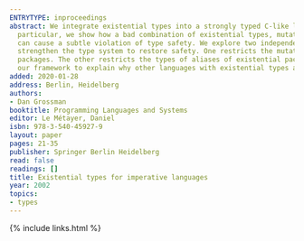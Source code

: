 ```yaml
---
ENTRYTYPE: inproceedings
abstract: We integrate existential types into a strongly typed C-like language. In
  particular, we show how a bad combination of existential types, mutation, and aliasing
  can cause a subtle violation of type safety. We explore two independent ways to
  strengthen the type system to restore safety. One restricts the mutation of existential
  packages. The other restricts the types of aliases of existential packages. We use
  our framework to explain why other languages with existential types are safe.
added: 2020-01-28
address: Berlin, Heidelberg
authors:
- Dan Grossman
booktitle: Programming Languages and Systems
editor: Le Métayer, Daniel
isbn: 978-3-540-45927-9
layout: paper
pages: 21-35
publisher: Springer Berlin Heidelberg
read: false
readings: []
title: Existential types for imperative languages
year: 2002
topics:
- types
---
```


{% include links.html %}
